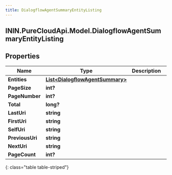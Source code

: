 ```yaml
---
title: DialogflowAgentSummaryEntityListing
---
```

## ININ.PureCloudApi.Model.DialogflowAgentSummaryEntityListing

## Properties

|Name | Type | Description | Notes|
|------------ | ------------- | ------------- | -------------|
| **Entities** | [**List&lt;DialogflowAgentSummary&gt;**](DialogflowAgentSummary.html) |  | [optional] |
| **PageSize** | **int?** |  | [optional] |
| **PageNumber** | **int?** |  | [optional] |
| **Total** | **long?** |  | [optional] |
| **LastUri** | **string** |  | [optional] |
| **FirstUri** | **string** |  | [optional] |
| **SelfUri** | **string** |  | [optional] |
| **PreviousUri** | **string** |  | [optional] |
| **NextUri** | **string** |  | [optional] |
| **PageCount** | **int?** |  | [optional] |
{: class="table table-striped"}


